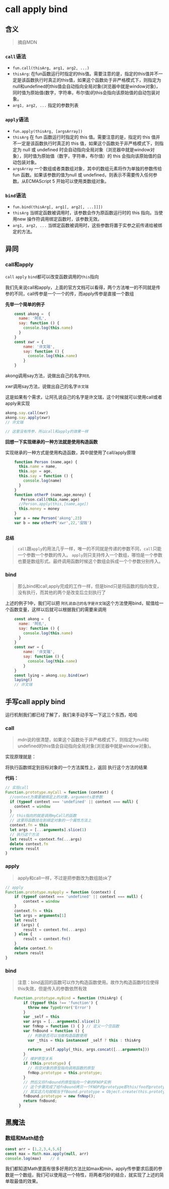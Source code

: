 # call apply bind

## 含义

> 摘自MDN

### `call`语法

- `fun.call(thisArg, arg1, arg2, ...)`
- `thisArg`: 在fun函数运行时指定的this值。需要注意的是，指定的this值并不一定是该函数执行时真正的this值，如果这个函数处于非严格模式下，则指定为null和undefined的this值会自动指向全局对象(浏览器中就是window对象)，同时值为原始值(数字，字符串，布尔值)的this会指向该原始值的自动包装对象。
- `arg1, arg2, ...` 指定的参数列表

### `apply`语法

- `fun.apply(thisArg, [argsArray])`
- `thisArg` 在 fun 函数运行时指定的 this 值。需要注意的是，指定的 this 值并不一定是该函数执行时真正的 this 值，如果这个函数处于非严格模式下，则指定为 null 或 undefined 时会自动指向全局对象（浏览器中就是window对象），同时值为原始值（数字，字符串，布尔值）的 this 会指向该原始值的自动包装对象。
- `argsArray` 一个数组或者类数组对象，其中的数组元素将作为单独的参数传给 fun 函数。如果该参数的值为null 或 undefined，则表示不需要传入任何参数。从ECMAScript 5 开始可以使用类数组对象。

### `bind`语法

- `fun.bind(thisArg[, arg1[, arg2[, ...]]])`
- `thisArg` 当绑定函数被调用时，该参数会作为原函数运行时的 this 指向。当使用new 操作符调用绑定函数时，该参数无效。
- `arg1, arg2, ...` 当绑定函数被调用时，这些参数将置于实参之前传递给被绑定的方法。

## 异同

### call和apply

`call` `apply` `bind`都可以改变函数调用的`this`指向

我们先来说call和apply，上面的官方文档可以看得，两个方法唯一的不同就是传参的不同，call传参是一个一个的传，而apply传参是直接一个数组

**先举一个简单的例子**

```js
    const akong =  {
      name: '阿孔',
      say: function () {
        console.log(this.name)
      }
    }
    const xwr = {
        name: '许文瑞',
        say: function () {
          console.log(this.name)
        }
    }
```

akong调用say方法，说做出自己的名字`阿孔`

xwr调用say方法，说做出自己的名字`许文瑞`

这是如果有个需求，让阿孔说自己的名字是许文瑞，这个时候就可以使用call或者apply来实现

```javascript
akong.say.call(xwr)
akong.say.apply(xwr)
// 许文瑞

// 这里没有传参，所以call和apply的效果一样
```

**回想一下实现继承的一种方法就是使用构造函数**

实现继承的一种方式是使用构造函数，其中就使用了call/apply原理

``` js
    function Person (name,age) {
      this.name = name,
      this.age = age,
      this.say = function () {
        console.log(name)
      }
    }
    function otherP (name,age,money) {
       Person.call(this,name,age)
      //Person.apply(this,[name,age])
      this.money = money
    }
    var a = new Person('akong',23)
    var b = new otherP('xwr',22,'没钱')
    
```

**总结**

> `call`跟`apply`的用法几乎一样，唯一的不同就是传递的参数不同，`call`只能一个参数一个参数的传入。
> `apply`则只支持传入一个数组，哪怕是一个参数也要是数组形式。最终调用函数时候这个数组会拆成一个个参数分别传入。

### bind

> 那么bind和call,apply完成的工作一样，但是bind只是将函数的指向改变，没有执行，而其他的两个是改变后立刻执行了

上述的例子1中，我们可以把 `阿孔说自己的名字是许文瑞`这个方法使用bind，赋值给一个函数变量，这样以后就可以根据我们的需要来调用

```javascript
    const akong =  {
      name: '阿孔',
      say: function () {
        console.log(this.name)
      }
    }
    const xwr = {
        name: '许文瑞',
        say: function () {
          console.log(this.name)
        }
    }
    const lying = akong.say.bind(xwr)
    laying()
	// 许文瑞
```



## 手写call apply bind

运行机制我们都已经了解了，我们来手动手写一下这三个东西，哈哈

### call

> mdn说的很清楚，如果这个函数处于非严格模式下，则指定为null和undefined的this值会自动指向全局对象(浏览器中就是window对象)。

实现原理就是：

将执行函数绑定到目标对象的一个方法属性上，返回 执行这个方法的结果

**代码：**

```js
// 实现call
Function.prototype.myCall = function (context) {
  //context为需要被绑定上的对象，arguments是参数
  if (typeof context === 'undefined' || context === null) {
    context = window
  }
  // this指向的就是调用myCall的函数
  // 这里将函数挂在到绑定对象的一个属性方法上
  context.fn = this
  let args = [...arguments].slice(1)
  // 执行这个方法
  let result = context.fn(...args)
  delete context.fn
  return result
}
```

### apply

> apply和call一样，不过是把参数改为数组就ok了

```js
// apply
Function.prototype.myApply = function (context) {
    if (typeof context === 'undefined' || context === null) {
        context = window
    }
    context.fn = this
    let args = arguments[1]
    let result
    if (args) {
        result = context.fn(...args)
    } else {
        result = context.fn()
    }
    delete context.fn
    return result
}
```

### bind

> 注意：bind返回的函数可以作为构造函数使用。故作为构造函数时应使得this失效，但是传入的参数依然有效

```javascript
    Function.prototype.myBind = function (thisArg) {
        if (typeof this !== 'function') {
          throw new TypeError('Error')
        }
        var _self = this
        var args = [...arguments].slice(1)
        var fnNop = function () { } // 定义一个空函数
        var fnBound = function () {
          // 判断是否可以当做构造函数使用
          var _this = this instanceof _self ? this : thisArg

          return _self.apply(_this, args.concat([...arguments]))
        }
        // 维护原型关系
        if (this.prototype) {
          // 将空对象的原型指向调用函数的原型
          fnNop.prototype = this.prototype;
        }
        // 然后又将fnBound的原型指向一个新的FNOP实例
        // 这个步骤完成了给fnBound拷贝一个FNOP的prototype即this/foo的prototype。
        // 其实这几句就相当于fBound.prototype = Object.create(this.prototype); 
        fnBound.prototype = new fnNop();
        return fnBound;
      }
```

## 黑魔法

### 数组和Math结合

```js
const arr = [1,2,3,4,5,6]
const max = Math.max.apply(null, arr)
console.log(max)    // 6
```

我们都知道Math里面有很多好用的方法比如max和min，apply传参要求后面的参数是一个数组，我们可以使用这一个特性，将两者巧妙的结合，就实现了上述的简单取最值的效果。


